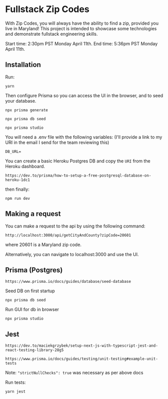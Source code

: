 # Fullstack Zip Codes

With Zip Codes, you will always have the ability to find a zip, provided you live in Maryland! This project is intended to showcase some technologies and demonstrate fullstack engineering skills. 

Start time: 2:30pm PST Monday April 11th.
End time: 5:36pm PST Monday April 11th. 


## Installation

Run:

```
yarn
```

Then configure Prisma so you can access the UI in the browser, and to seed your database.

```
npx prisma generate
```

```
npx prisma db seed
```

```
npx prisma studio
```

You will need a .env file with the following variables: (I'll provide a link to my URI in the email I send for the team reviewing this)

```
DB_URL=
```
You can create a basic Heroku Postgres DB and copy the `URI` from the Heroku dashboard. 

`https://dev.to/prisma/how-to-setup-a-free-postgresql-database-on-heroku-1dc1`


then finally: 
```
npm run dev
```

## Making a request

You can make a request to the api by using the following command:

```
http://localhost:3000/api/getCityAndCounty?zipCode=20601
```

where 20601 is a Maryland zip code.

Alternatively, you can navigate to localhost:3000 and use the UI. 

## Prisma (Postgres)

`https://www.prisma.io/docs/guides/database/seed-database`

Seed DB on first startup
```
npx prisma db seed
```

Run GUI for db in browser
```
npx prisma studio
```

## Jest

`https://dev.to/maciekgrzybek/setup-next-js-with-typescript-jest-and-react-testing-library-28g5`

`https://www.prisma.io/docs/guides/testing/unit-testing#example-unit-tests`

Note: `"strictNullChecks": true` was necessary as per above docs

Run tests:

```
yarn jest
```

